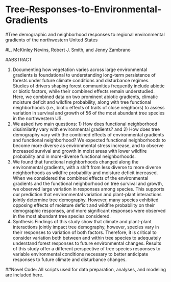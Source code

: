 # Tree-Responses-to-Environmental-Gradients

#Tree demographic and neighborhood responses to regional environmental gradients of the northwestern United States

#L. McKinley Nevins, Robert J. Smith, and Jenny Zambrano

#ABSTRACT 
1.	Documenting how vegetation varies across large environmental gradients is foundational to understanding long-term persistence of forests under future climate conditions and disturbance regimes. Studies of drivers shaping forest communities frequently include abiotic or biotic factors, while their combined effects remain understudied. Here, we combined data on two prominent abiotic gradients, climatic moisture deficit and wildfire probability, along with tree functional neighborhoods (i.e., biotic effects of traits of close neighbors) to assess variation in survival and growth of 56 of the most abundant tree species in the northwestern US.
2.	We asked two main questions: 1) How does functional neighborhood dissimilarity vary with environmental gradients? and 2) How does tree demography vary with the combined effects of environmental gradients and functional neighborhood? We expected functional neighborhoods to become more diverse as environmental stress increase, and to observe increased survival and growth in moist areas with lower wildfire probability and in more-diverse functional neighborhoods. 
3.	We found that functional neighborhoods changed along the environmental gradients, with a shift from less diverse to more diverse neighborhoods as wildfire probability and moisture deficit increased. When we considered the combined effects of the environmental gradients and the functional neighborhood on tree survival and growth, we observed large variation in responses among species. This supports our prediction that environmental variation and plant-plant interactions jointly determine tree demography. However, many species exhibited opposing effects of moisture deficit and wildfire probability on their demographic responses, and more significant responses were observed in the most abundant tree species considered. 
4.	Synthesis Findings of this study show that climate and plant-plant interactions jointly impact tree demography, however, species vary in their responses to variation of both factors. Therefore, it is critical to consider variation both between and within tree species to adequately understand forest responses to future environmental changes. Results of this study offer a different perspective of tree species responses to variable environmental conditions necessary to better anticipate responses to future climate and disturbance changes.


##Novel Code:
All scripts used for data preparation, analyses, and modeling are included here. 


